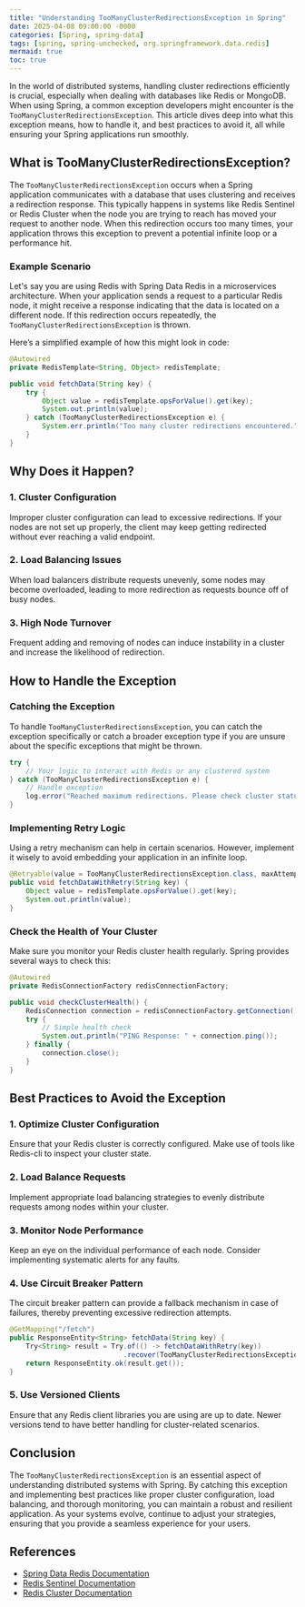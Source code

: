 ```yaml
---
title: "Understanding TooManyClusterRedirectionsException in Spring"
date: 2025-04-08 09:00:00 -0000
categories: [Spring, spring-data]
tags: [spring, spring-unchecked, org.springframework.data.redis]
mermaid: true
toc: true
---
```



In the world of distributed systems, handling cluster redirections efficiently is crucial, especially when dealing with databases like Redis or MongoDB. When using Spring, a common exception developers might encounter is the `TooManyClusterRedirectionsException`. This article dives deep into what this exception means, how to handle it, and best practices to avoid it, all while ensuring your Spring applications run smoothly.

## What is TooManyClusterRedirectionsException?

The `TooManyClusterRedirectionsException` occurs when a Spring application communicates with a database that uses clustering and receives a redirection response. This typically happens in systems like Redis Sentinel or Redis Cluster when the node you are trying to reach has moved your request to another node. When this redirection occurs too many times, your application throws this exception to prevent a potential infinite loop or a performance hit.

### Example Scenario

Let's say you are using Redis with Spring Data Redis in a microservices architecture. When your application sends a request to a particular Redis node, it might receive a response indicating that the data is located on a different node. If this redirection occurs repeatedly, the `TooManyClusterRedirectionsException` is thrown.

Here’s a simplified example of how this might look in code:

```java
@Autowired
private RedisTemplate<String, Object> redisTemplate;

public void fetchData(String key) {
    try {
        Object value = redisTemplate.opsForValue().get(key);
        System.out.println(value);
    } catch (TooManyClusterRedirectionsException e) {
        System.err.println("Too many cluster redirections encountered.");
    }
}
```

## Why Does it Happen?

### 1. Cluster Configuration

Improper cluster configuration can lead to excessive redirections. If your nodes are not set up properly, the client may keep getting redirected without ever reaching a valid endpoint.

### 2. Load Balancing Issues

When load balancers distribute requests unevenly, some nodes may become overloaded, leading to more redirection as requests bounce off of busy nodes.

### 3. High Node Turnover

Frequent adding and removing of nodes can induce instability in a cluster and increase the likelihood of redirection.

## How to Handle the Exception

### Catching the Exception

To handle `TooManyClusterRedirectionsException`, you can catch the exception specifically or catch a broader exception type if you are unsure about the specific exceptions that might be thrown.

```java
try {
    // Your logic to interact with Redis or any clustered system
} catch (TooManyClusterRedirectionsException e) {
    // Handle exception
    log.error("Reached maximum redirections. Please check cluster status.", e);
}
```

### Implementing Retry Logic

Using a retry mechanism can help in certain scenarios. However, implement it wisely to avoid embedding your application in an infinite loop.

```java
@Retryable(value = TooManyClusterRedirectionsException.class, maxAttempts = 3)
public void fetchDataWithRetry(String key) {
    Object value = redisTemplate.opsForValue().get(key);
    System.out.println(value);
}
```

### Check the Health of Your Cluster

Make sure you monitor your Redis cluster health regularly. Spring provides several ways to check this:

```java
@Autowired
private RedisConnectionFactory redisConnectionFactory;

public void checkClusterHealth() {
    RedisConnection connection = redisConnectionFactory.getConnection();
    try {
        // Simple health check
        System.out.println("PING Response: " + connection.ping());
    } finally {
        connection.close();
    }
}
```

## Best Practices to Avoid the Exception

### 1. Optimize Cluster Configuration

Ensure that your Redis cluster is correctly configured. Make use of tools like Redis-cli to inspect your cluster state.

### 2. Load Balance Requests

Implement appropriate load balancing strategies to evenly distribute requests among nodes within your cluster.

### 3. Monitor Node Performance

Keep an eye on the individual performance of each node. Consider implementing systematic alerts for any faults.

### 4. Use Circuit Breaker Pattern

The circuit breaker pattern can provide a fallback mechanism in case of failures, thereby preventing excessive redirection attempts.

```java
@GetMapping("/fetch")
public ResponseEntity<String> fetchData(String key) {
    Try<String> result = Try.of(() -> fetchDataWithRetry(key))
                            .recover(TooManyClusterRedirectionsException.class, e -> "Error fetching data");
    return ResponseEntity.ok(result.get());
}
```

### 5. Use Versioned Clients

Ensure that any Redis client libraries you are using are up to date. Newer versions tend to have better handling for cluster-related scenarios.

## Conclusion

The `TooManyClusterRedirectionsException` is an essential aspect of understanding distributed systems with Spring. By catching this exception and implementing best practices like proper cluster configuration, load balancing, and thorough monitoring, you can maintain a robust and resilient application. As your systems evolve, continue to adjust your strategies, ensuring that you provide a seamless experience for your users.

## References
- [Spring Data Redis Documentation](https://docs.spring.io/spring-data/redis/docs/current/reference/html/#)
- [Redis Sentinel Documentation](https://redis.io/topics/sentinel)
- [Redis Cluster Documentation](https://redis.io/topics/cluster-tutorial)